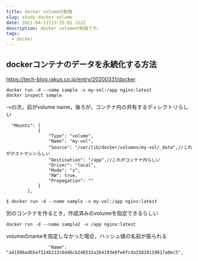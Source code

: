```yaml
---
title: docker volumeの勉強
slug: study-docker-volume
date: 2021-04-11T13:25:01.312Z
description: docker volumeの勉強です。
tags:
  - docker
---
```

## dockerコンテナのデータを永続化する方法

<https://tech-blog.rakus.co.jp/entry/20200331/docker>

```
docker run -d --name sample -v my-vol:/app nginx:latest
docker inspect sample
```

-vの次，前がvolume name，後ろが，コンテナ内の共有するディレクトリらしい

```
  "Mounts": [
            {
                "Type": "volume",
                "Name": "my-vol",
                "Source": "/var/lib/docker/volumes/my-vol/_data",//これがホストマシンらしい
                "Destination": "/app",//これがコンテナ内らしい
                "Driver": "local",
                "Mode": "z",
                "RW": true,
                "Propagation": ""
            }
        ],
```

```
$ docker run -d --name sample -v my-vol:/app nginx:latest
```

別のコンテナを作るとき，作成済みのvolumeを指定できるらしい

```
docker run -d --name sample2 -v /app nginx:latest
```

volumeのnameを指定しなかった場合，ハッシュ値の名前が振られる

```
                "Name": "a41506ad65ef324b213c6dd6cb246532a264193e8fe6fcda25829119817a0ec5",
```